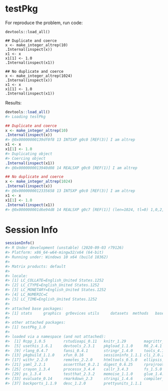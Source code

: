 
<!-- README.md is generated from README.Rmd. Please edit that file -->

# testPkg

For reproduce the problem, run code:

    devtools::load_all()
    
    ## Duplicate and coerce
    x <- make_integer_altrep(10)
    .Internal(inspect(x))
    x1 <- x
    x1[1] <- 1.0 
    .Internal(inspect(x1))
    
    ## No duplicate and coerce
    x <- make_integer_altrep(1024)
    .Internal(inspect(x))
    x1 <- x
    x1[1] <- 1.0 
    .Internal(inspect(x1))

Results:

``` r
devtools::load_all()
#> Loading testPkg

## Duplicate and coerce
x <- make_integer_altrep(10)
.Internal(inspect(x))
#> @0x00000000139df0f8 13 INTSXP g0c0 [REF(3)] I am altrep
x1 <- x
x1[1] <- 1.0 
#> Duplicating object
#> Coercing object
.Internal(inspect(x1))
#> @0x0000000013940d08 14 REALSXP g0c0 [REF(1)] I am altrep

## No duplicate and coerce
x <- make_integer_altrep(1024)
.Internal(inspect(x))
#> @0x0000000012335658 13 INTSXP g0c0 [REF(3)] I am altrep
x1 <- x
x1[1] <- 1.0 
.Internal(inspect(x1))
#> @0x000000001d6e94d8 14 REALSXP g0c7 [REF(1)] (len=1024, tl=0) 1,0,2,0,3.99433e+08,...
```

# Session Info

``` r
sessionInfo()
#> R Under development (unstable) (2020-09-03 r79126)
#> Platform: x86_64-w64-mingw32/x64 (64-bit)
#> Running under: Windows 10 x64 (build 18362)
#> 
#> Matrix products: default
#> 
#> locale:
#> [1] LC_COLLATE=English_United States.1252 
#> [2] LC_CTYPE=English_United States.1252   
#> [3] LC_MONETARY=English_United States.1252
#> [4] LC_NUMERIC=C                          
#> [5] LC_TIME=English_United States.1252    
#> 
#> attached base packages:
#> [1] stats     graphics  grDevices utils     datasets  methods   base     
#> 
#> other attached packages:
#> [1] testPkg_1.0
#> 
#> loaded via a namespace (and not attached):
#>  [1] Rcpp_1.0.5        rstudioapi_0.11   knitr_1.29        magrittr_1.5     
#>  [5] usethis_1.6.1     devtools_2.3.1    pkgload_1.1.0     R6_2.4.1         
#>  [9] rlang_0.4.7       fansi_0.4.1       stringr_1.4.0     tools_4.1.0      
#> [13] pkgbuild_1.1.0    xfun_0.16         sessioninfo_1.1.1 cli_2.0.2        
#> [17] withr_2.2.0       remotes_2.2.0     htmltools_0.5.0   ellipsis_0.3.1   
#> [21] yaml_2.2.1        assertthat_0.2.1  digest_0.6.25     rprojroot_1.3-2  
#> [25] crayon_1.3.4      processx_3.4.4    callr_3.4.3       fs_1.5.0         
#> [29] ps_1.3.4          testthat_2.3.2    memoise_1.1.0     glue_1.4.2       
#> [33] evaluate_0.14     rmarkdown_2.3     stringi_1.4.6     compiler_4.1.0   
#> [37] backports_1.1.9   desc_1.2.0        prettyunits_1.1.1
```

